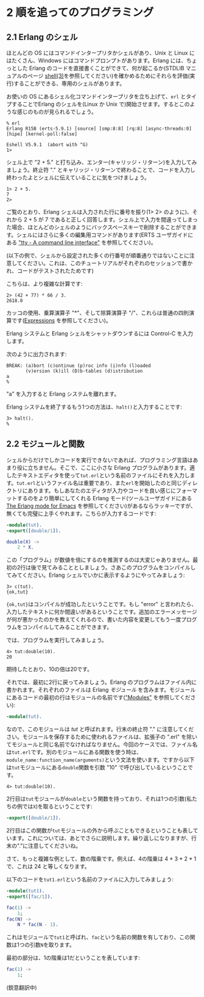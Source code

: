 # 2 順を追ってのプログラミング

## 2.1 Erlang のシェル

ほとんどの OS にはコマンドインタープリタかシェルがあり、Unix と Linux にはたくさん、Windows にはコマンドプロンプトがあります。Erlang には、ちょっとした Erlang のコードを直接書くことができて、何が起こるか(STDLIB マニュアルのページ [shell(3)](http://erlang.org/doc/man/shell.html)を参照してください)を確かめるためにそれらを評価(実行)することができる、専用のシェルがあります。

お使いの OS にあるシェル化コマンドインタープリタを立ち上げて、`erl` とタイプすることでErlang のシェルを(Linux か Unix で)開始させます。するとこのような感じのものが見られるでしょう。

```
% erl
Erlang R15B (erts-5.9.1) [source] [smp:8:8] [rq:8] [async-threads:0] [hipe] [kernel-poll:false]

Eshell V5.9.1  (abort with ^G)
1>
```

シェル上で "2 + 5." と打ち込み、エンター(キャリッジ・リターン)を入力してみましょう。終止符 "." とキャリッジ・リターンで終わることで、コードを入力し終わったよとシェルに伝えていることに気をつけましょう。

```
1> 2 + 5.
7
2>
```

ご覧のとおり、Erlang シェルは入力された行に番号を振り(1> 2> のように)、それから 2 + 5 が 7 であると正しく回答します。シェル上で入力を間違ってしまった場合、ほとんどのシェルのようにバックスペースキーで削除することができます。シェルにはさらに多くの編集用コマンドがあります(ERTS ユーザガイドにある ["tty - A command line interface"](http://erlang.org/doc/apps/erts/tty.html) を参照してください)。

(以下の例で、シェルから設定された多くの行番号が順番通りではないことに注意してください。これは、このチュートリアルがそれぞれのセッションで書かれ、コードがテストされたためです)

こちらは、より複雑な計算です:

```
2> (42 + 77) * 66 / 3.
2618.0
```

カッコの使用、乗算演算子 "*"、そして除算演算子 "/"、これらは普通の四則演算です([Expressions](http://erlang.org/doc/reference_manual/expressions.html) を参照してください)。

Erlang システムと Erlang シェルをシャットダウンするには Control-C を入力します。

次のように出力されます:

```
BREAK: (a)bort (c)ontinue (p)roc info (i)nfo (l)oaded
       (v)ersion (k)ill (D)b-tables (d)istribution
a
%
```

"a" を入力すると Erlang システムを離れます。

Erlang システムを終了するもう1つの方法は、`halt()`と入力することです:

```
3> halt().
%
```

## 2.2 モジュールと関数

シェルからだけでしかコードを実行できないであれば、プログラミング言語はあまり役に立ちません。そこで、ここに小さな Erlang プログラムがあります。適したテキストエディタを使って`tut.erl`という名前のファイルにそれを入力します。`tut.erl`というファイル名は重要であり、また`erl`を開始したのと同じディレクトリにあります。もしあなたのエディタが入力やコードを良い感じにフォーマットするのをより簡単にしてくれる Erlang モード(ツールユーザガイドにある [The Erlang mode for Emacs](http://erlang.org/doc/apps/tools/erlang_mode_chapter.html) を参照してください)があるならラッキーですが、無くても完璧に上手くやれます。こちらが入力するコードです:

```erl
-module(tut).
-export([double/1]).

double(X) ->
    2 * X.
```

この「プログラム」が数値を倍にするのを推測するのは大変じゃありません。最初の2行は後で見てみることとしましょう。さあこのプログラムをコンパイルしてみてください。Erlang シェルでいかに表示するようにやってみましょう:

```
3> c(tut).
{ok,tut}
```

`{ok,tut}`はコンパイルが成功したということです。もし "error" と言われたら、入力したテキストに何か間違いがあるということです。追加のエラーメッセージが何が悪かったのかを教えてくれるので、書いた内容を変更してもう一度プログラムをコンパイルしてみることができます。

では、プログラムを実行してみましょう。

```
4> tut:double(10).
20
```

期待したとおり、10の倍は20です。

それでは、最初に2行に戻ってみましょう。Erlang のプログラムはファイル内に書かれます。それぞれのファイルは Erlang *モジュール* を含みます。モジュールにあるコードの最初の行はモジュールの名前です(["Modules"](http://erlang.org/doc/reference_manual/modules.html) を参照してください):

```erl
-module(tut).
```

なので、このモジュールは *tut* と呼ばれます。行末の終止符 "." に注意してください。モジュールを保存するために使われるファイルは、拡張子の ".erl" を除いてモジュールと同じ名前でなければなりません。今回のケースでは、ファイル名は`tut.erl`です。別のモジュールにある関数を使う時は、`module_name:function_name(arguments)`という文法を使います。ですから以下は`tut`モジュールにある`double`関数を引数 "10" で呼び出しているということです。

```
4> tut:double(10).
```

2行目は`tut`モジュールが`double`という関数を持っており、それは1つの引数(私たちの例では`X`)を取るということです:

```erl
-export([double/1]).
```

2行目はこの関数が`tut`モジュールの外から呼ぶこともできるということも表しています。これについては、あとでさらに説明します。繰り返しになりますが、行末の"."に注意してくださいね。

さて、もっと複雑な例として、数の階乗です。例えば、4の階乗は 4 * 3 * 2 * 1 で、これは 24 と等しくなります。

以下のコードを`tut1.erl`という名前のファイルに入力してみましょう:

```erl
-module(tut1).
-export([fac/1]).

fac(1) ->
    1;
fac(N) ->
    N * fac(N - 1).
```

これはモジュールで`tut1`と呼ばれ、`fac`という名前の関数を有しており、この関数は1つの引数`N`を取ります。

最初の部分は、1の階乗は1だということを表しています:

```erl
fac(1) ->
    1;
```

(鋭意翻訳中)